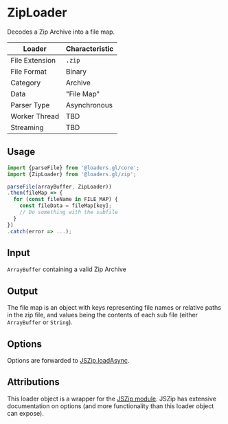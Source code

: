 # ZipLoader

Decodes a Zip Archive into a file map.

| Loader           | Characteristic |
| ---              | ---            |
| File Extension   | `.zip`         |
| File Format      | Binary         |
| Category         | Archive        |
| Data             | "File Map"     |
| Parser Type      | Asynchronous   |
| Worker Thread    | TBD            |
| Streaming        | TBD            |


## Usage

```js
import {parseFile} from '@loaders.gl/core';
import {ZipLoader} from '@loaders.gl/zip';

parseFile(arrayBuffer, ZipLoader))
.then(fileMap => {
  for (const fileName in FILE_MAP) {
    const fileData = fileMap[key];
    // Do something with the subfile
  }
})
.catch(error => ...);
```


## Input

`ArrayBuffer` containing a valid Zip Archive


## Output

The file map is an object with keys representing file names or relative paths in the zip file, and values being the contents of each sub file (either `ArrayBuffer` or `String`).


## Options

Options are forwarded to [JSZip.loadAsync](https://stuk.github.io/jszip/documentation/api_jszip/load_async.html).


## Attributions

This loader object is a wrapper for the [JSZip module](https://stuk.github.io/jszip/). JSZip has extensive documentation on options (and more functionality than this loader object can expose).
